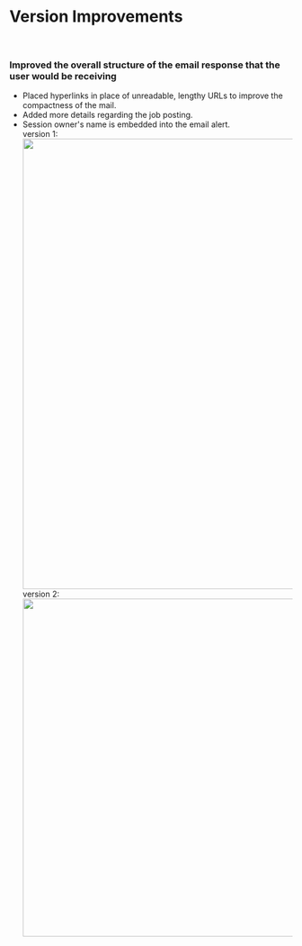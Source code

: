 <h1> Version Improvements</h1><br/>
<h3> Improved the overall structure of the email response that the user would be receiving</h3>
<ul>
<li> Placed hyperlinks in place of unreadable, lengthy URLs to improve the compactness of the mail. </li>
<li> Added more details regarding the job posting.</li>
  <li> Session owner's name is embedded into the email alert.</li>
version 1:<br/>
  <img src = https://user-images.githubusercontent.com/32881355/140088486-3ac2dd5a-ec0e-40fe-be9e-3883f32e8713.png width="800"  /><br/>
version 2: <br/>
  <img src = https://user-images.githubusercontent.com/32881355/140088347-8491f35b-172a-43d2-a6de-b0e399145052.png width="600"  /><br/>

</ul>
